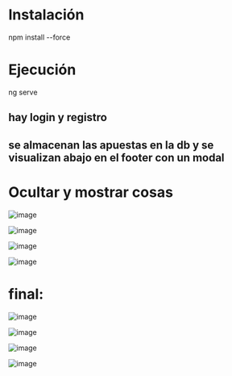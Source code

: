 # Instalación

npm install --force

# Ejecución

ng serve 


## hay login y registro

## se almacenan las apuestas en la db y se visualizan abajo en el footer con un modal

# Ocultar y mostrar cosas
![image](https://github.com/user-attachments/assets/f06eccd8-e030-42b3-8bad-898874b117d1)

![image](https://github.com/user-attachments/assets/c01090bb-8343-4203-8f83-a30515f286b9)

![image](https://github.com/user-attachments/assets/f99b0969-4b1d-481e-90ad-3aa2b341dc12)


![image](https://github.com/user-attachments/assets/34d3c808-0f9f-4f5f-8275-6c99febe7365)


# final:
![image](https://github.com/user-attachments/assets/aac1ec20-1325-42e5-8418-b826404ef15a)

![image](https://github.com/user-attachments/assets/a728a1e7-f48c-4372-b66a-0336b912f59c)

![image](https://github.com/user-attachments/assets/154612b2-310d-472c-8518-33b7473060ed)

![image](https://github.com/user-attachments/assets/33f794c6-fb8b-4313-a558-84556b268e60)
